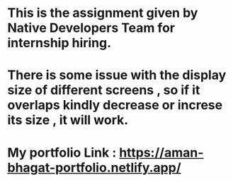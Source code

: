 # This is the assignment given by Native Developers Team for internship hiring.
# There is some issue with the display size of different screens , so if it overlaps kindly decrease or increse its size , it will work.
# My portfolio Link : https://aman-bhagat-portfolio.netlify.app/
